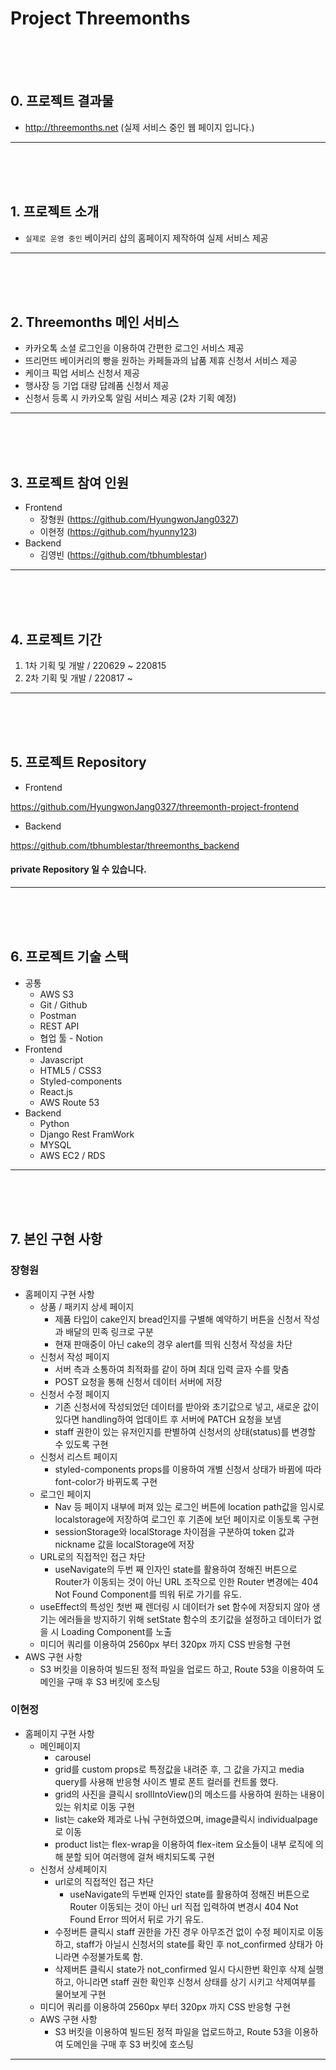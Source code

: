 # Project Threemonths

<br>
<br>
<br>

## 0. 프로젝트 결과물

- http://threemonths.net
  (실제 서비스 중인 웹 페이지 입니다.)

---

<br>
<br>
<br>

## 1. 프로젝트 소개

- `실제로 운영 중인` 베이커리 샵의 홈페이지 제작하여 실제 서비스 제공

---

<br>
<br>
<br>

## 2. Threemonths 메인 서비스

- 카카오톡 소셜 로그인을 이용하여 간편한 로그인 서비스 제공
- 뜨리먼뜨 베이커리의 빵을 원하는 카페들과의 납품 제휴 신청서 서비스 제공
- 케이크 픽업 서비스 신청서 제공
- 행사장 등 기업 대량 답례품 신청서 제공
- 신청서 등록 시 카카오톡 알림 서비스 제공 (2차 기획 예정)

---

<br>
<br>
<br>

## 3. 프로젝트 참여 인원

- Frontend
  - 장형원 (https://github.com/HyungwonJang0327)
  - 이현정 (https://github.com/hyunny123)
- Backend
  - 김영빈 (https://github.com/tbhumblestar)

---

<br>
<br>
<br>

## 4. 프로젝트 기간

1. 1차 기획 및 개발 / 220629 ~ 220815
2. 2차 기획 및 개발 / 220817 ~

---

<br>
<br>
<br>

## 5. 프로젝트 Repository

- Frontend

https://github.com/HyungwonJang0327/threemonth-project-frontend

- Backend

https://github.com/tbhumblestar/threemonths_backend

#### private Repository 일 수 있습니다.

---

<br>
<br>
<br>

## 6. 프로젝트 기술 스택

- 공통
  - AWS S3
  - Git / Github
  - Postman
  - REST API
  - 협업 툴 - Notion
- Frontend
  - Javascript
  - HTML5 / CSS3
  - Styled-components
  - React.js
  - AWS Route 53
- Backend
  - Python
  - Django Rest FramWork
  - MYSQL
  - AWS EC2 / RDS

---

<br>
<br>
<br>

## 7. 본인 구현 사항

### 장형원

- 홈페이지 구현 사항
  - 상품 / 패키지 상세 페이지
    - 제품 타입이 cake인지 bread인지를 구별해 예약하기 버튼을 신청서 작성과 배달의 민족 링크로 구분
    - 현재 판매중이 아닌 cake의 경우 alert를 띄워 신청서 작성을 차단
  - 신청서 작성 페이지
    - 서버 측과 소통하여 최적화를 같이 하며 최대 입력 글자 수를 맞춤
    - POST 요청을 통해 신청서 데이터 서버에 저장
  - 신청서 수정 페이지
    - 기존 신청서에 작성되었던 데이터를 받아와 초기값으로 넣고, 새로운 값이 있다면 handling하여 업데이트 후 서버에 PATCH 요청을 보냄
    - staff 권한이 있는 유저인지를 판별하여 신청서의 상태(status)를 변경할 수 있도록 구현
  - 신청서 리스트 페이지
    - styled-components props를 이용하여 개별 신청서 상태가 바뀜에 따라 font-color가 바뀌도록 구현
  - 로그인 페이지
    - Nav 등 페이지 내부에 퍼져 있는 로그인 버튼에 location path값을 임시로 localstorage에 저장하여 로그인 후 기존에 보던 페이지로 이동토록 구현
    - sessionStorage와 localStorage 차이점을 구분하여 token 값과 nickname 값을 localStorage에 저장
  - URL로의 직접적인 접근 차단
    - useNavigate의 두번 째 인자인 state를 활용하여 정해진 버튼으로 Router가 이동되는 것이 아닌 URL 조작으로 인한 Router 변경에는 404 Not Found Component를 띄워 뒤로 가기를 유도.
  - useEffect의 특성인 첫번 째 렌더링 시 데이터가 set 함수에 저장되지 않아 생기는 에러들을 방지하기 위해 setState 함수의 초기값을 설정하고 데이터가 없을 시 Loading Component를 노출
  - 미디어 쿼리를 이용하여 2560px 부터 320px 까지 CSS 반응형 구현
- AWS 구현 사항
  - S3 버킷을 이용하여 빌드된 정적 파일을 업로드 하고, Route 53을 이용하여 도메인을 구매 후 S3 버킷에 호스팅

### 이현정

- 홈페이지 구현 사항
  - 메인페이지
    - carousel
    - grid를 custom props로 특정값을 내려준 후, 그 값을 가지고 media query를 사용해 반응형 사이즈 별로 폰트 컬러를 컨트롤 했다.
    - grid의 사진을 클릭시 srollIntoView()의 메소드를 사용하여 원하는 내용이 있는 위치로 이동 구현
    - list는 cake와 제과로 나눠 구현하였으며, image클릭시 individualpage로 이동
    - product list는 flex-wrap을 이용하여 flex-item 요소들이 내부 로직에 의해 분할 되어 여러행에 걸쳐 배치되도록 구현
  - 신청서 상세페이지
    - url로의 직접적인 접근 차단
      - useNavigate의 두번째 인자인 state를 활용하여 정해진 버튼으로 Router 이동되는 것이 아닌 url 직접 입력하여 변경시 404 Not Found Error 띄어서 뒤로 가기 유도.
    - 수정버튼 클릭시 staff 권한을 가진 경우 아무조건 없이 수정 페이지로 이동하고, staff가 아닐시 신청서의 state를 확인 후 not_confirmed 상태가 아니라면 수정불가토록 함.
    - 삭제버튼 클릭시 state가 not_confirmed 일시 다시한번 확인후 삭제 실행하고, 아니라면 staff 권한 확인후 신청서 상태를 상기 시키고 삭제여부를 물어보게 구현
  - 미디어 쿼리를 이용하여 2560px 부터 320px 까지 CSS 반응형 구현
  - AWS 구현 사항
    - S3 버킷을 이용하여 빌드된 정적 파일을 업로드하고, Route 53을 이용하여 도메인을 구매 후 S3 버킷에 호스팅

---

<br>
<br>
<br>
